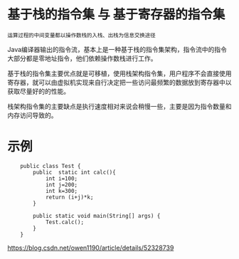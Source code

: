 
 
    
# 基于栈的指令集 与 基于寄存器的指令集

    运算过程的中间变量都以操作数栈的入栈、出栈为信息交换途径

Java编译器输出的指令流，基本上是一种基于栈的指令集架构，指令流中的指令大部分都是零地址指令，他们依赖操作数栈进行工作。

基于栈的指令集主要优点就是可移植，使用栈架构指令集，用户程序不会直接使用寄存器，就可以由虚拟机实现来自行决定把一些访问最频繁的数据放到寄存器中以获取尽量好的的性能。

栈架构指令集的主要缺点是执行速度相对来说会稍慢一些，主要是因为指令数量和内存访问导致的。




# 示例

```
    public class Test {
        public  static int calc(){
            int i=100;
            int j=200;
            int k=300;
            return (i+j)*k;
        }
    
        public static void main(String[] args) {
            Test.calc();
        }
    }
```    

https://blog.csdn.net/owen1190/article/details/52328739
